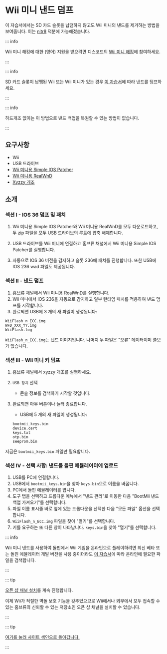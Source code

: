 # Wii 미니 낸드 덤프

이 자습서에서는 SD 카드 슬롯을 납땜하지 않고도 Wii 미니의 낸드를 제거하는 방법을 보여줍니다. 이는 [nitr8](https://gbatemp.net/members/nitr8.72581/) 덕분에 가능해졌습니다.

::: info

Wii 미니 해킹에 대한 (영어) 지원을 받으려면 디스코드의 [Wii 미니 해킹](https://discord.gg/6ryxnkS)에 참여하세요.

:::

::: info

SD 카드 슬롯이 납땜된 Wii 또는 Wii 미니가 있는 경우 [이 자습서](bootmii)에 따라 낸드를 덤프하세요.

:::

::: info

하드개조 없이는 이 방법으로 낸드 백업을 복원할 수 있는 방법이 없습니다.

:::

## 요구사항

- Wii
- USB 드라이브
- [Wii 미니용 Simple IOS Patcher](http://www.mediafire.com/file/7k141mu1whqzwdp/SimpleIOSPatcher_Mini.zip/file)
- [Wii 미니용 RealWnD](https://oscwii.org/library/app/RealWnD_Mini)
- [Xyzzy 개조](https://oscwii.org/library/app/xyzzy-mod)

## 소개

### 섹션 I - IOS 36 덤프 및 패치

1. Wii 미니용 Simple IOS Patcher와 Wii 미니용 RealWnD를 모두 다운로드하고, 두 zip 파일을 모두 USB 드라이브의 루트에 압축 해제합니다.

2. USB 드라이브를 Wii 미니에 연결하고 홈브류 채널에서 Wii 미니용 Simple IOS Patcher를 실행합니다.

3. 자동으로 IOS 36 버전을 감지하고 슬롯 236에 패치를 진행합니다. 또한 USB에 IOS 236 wad 파일도 제공됩니다.

### 섹션 II - 낸드 덤프

1. 홈브류 채널에서 Wii 미니용 RealWnD를 실행합니다.
2. Wii 미니에서 IOS 236을 자동으로 감지하고 일부 런타임 패치를 적용하여 낸드 덤프를 시작합니다.
3. 완료되면 USB에 3 개의 새 파일이 생성됩니다:

```
WiiFlash_n_ECC.img
WFD_XXX_YY.img
WiiFlash.log
```

`WiiFlash_n_ECC.img`는 낸드 이미지입니다. 나머지 두 파일은 "오류" 데이터이며 쓸모가 없습니다.

### 섹션 III - Wii 미니 키 덤프

1. 홈브류 채널에서 xyzzy 개조를 실행하세요.
2. `USB 장치` 선택
   - 콘솔 정보를 검색하기 시작할 것입니다.
3. 완료되면 아무 버튼이나 눌러 종료합니다.

   - USB에 5 개의 새 파일이 생성됩니다:

   ```
   bootmii_keys.bin
   device.cert
   keys.txt
   otp.bin
   seeprom.bin
   ```

지금은 `bootmii_keys.bin` 파일만 필요합니다.

### 섹션 IV - 선택 사항: 낸드를 돌핀 에뮬레이터에 업로드

1. USB를 PC에 연결합니다.
2. USB에서 `bootmii_keys.bin`을 찾아 `keys.bin`으로 이름을 바꿉니다.
3. PC에서 돌핀 에뮬레이터를 엽니다.
4. 도구 탭을 선택하고 드롭다운 메뉴에서 "낸드 관리"로 이동한 다음 "BootMii 낸드 백업 가져오기"를 선택합니다.
5. 파일 이름 표시줄 바로 옆에 있는 드롭다운을 선택한 다음 "모든 파일" 옵션을 선택합니다.
6. `WiiFlash_n_ECC.img` 파일을 찾아 "열기"를 선택합니다.
7. 키를 요구하는 또 다른 창이 나타납니다. `keys.bin`을 찾아 "열기"를 선택합니다.

::: info

Wii 미니 낸드를 사용하여 돌핀에서 Wii 게임을 온라인으로 플레이하려면 최신 베타 또는 돌핀 에뮬레이터 개발 버전을 사용 중이더라도 [이 자습서](https://dolphin-emu.org/docs/guides/wii-network-guide/)에 따라 온라인에 필요한 파일을 검색합니다.

:::

::: tip

[오픈 샵 채널 설치](osc)를 계속 진행합니다.

이제 Wii가 적절한 벽돌 보호 기능을 갖추었으므로 Wii에서나 외부에서 모두 접속할 수 있는 홈브류의 신뢰할 수 있는 저장소인 오픈 샵 채널을 설치할 수 있습니다.

:::

::: tip

[여기를 눌러 사이트 색인으로 돌아갑니다.](site-navigation)

:::
